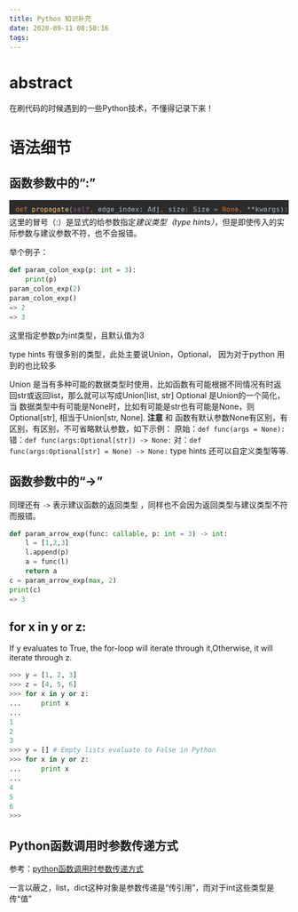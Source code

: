```yaml
---
title: Python 知识补充
date: 2020-09-11 08:50:16
tags:
---
```


# abstract
 在刷代码的时候遇到的一些Python技术，不懂得记录下来！

# 语法细节

## 函数参数中的“:”
![2020-09-11-09-03-03](2020-09-11-09-03-03.png)
这里的冒号（:）是显式的给参数指定*建议类型（type hints）*，但是即使传入的实际参数与建议参数不符，也不会报错。

举个例子：

```python
def param_colon_exp(p: int = 3):
    print(p)
param_colon_exp(2)
param_colon_exp()
=> 2
=> 3
```
这里指定参数p为int类型，且默认值为3

 type hints 有很多别的类型，此处主要说Union，Optional， 因为对于python 用到的也比较多

Union 是当有多种可能的数据类型时使用，比如函数有可能根据不同情况有时返回str或返回list，那么就可以写成Union[list, str]
Optional 是Union的一个简化， 当 数据类型中有可能是None时，比如有可能是str也有可能是None，则Optional[str], 相当于Union[str, None]. **注意** 和 函数有默认参数None有区别，有区别，有区别，不可省略默认参数，如下示例：
原始：`def func(args = None):`
错：`def func(args:Optional[str]) -> None:`
对：`def func(args:Optional[str] = None) -> None:`
type hints 还可以自定义类型等等.

## 函数参数中的“->”
同理还有  `->` 表示建议函数的返回类型 ，同样也不会因为返回类型与建议类型不符而报错。
```python
def param_arrow_exp(func: callable, p: int = 3) -> int:
    l = [1,2,3]
    l.append(p)
    a = func(l)
    return a
c = param_arrow_exp(max, 2)
print(c)
=> 3
```
## for x in y or z:
If y evaluates to True, the for-loop will iterate through it,Otherwise, it will iterate through z.

```python
>>> y = [1, 2, 3]
>>> z = [4, 5, 6]
>>> for x in y or z:
...     print x
...
1
2
3
>>> y = [] # Empty lists evaluate to False in Python
>>> for x in y or z:
...     print x
...
4
5
6
>>>
```

## Python函数调用时参数传递方式

参考：[python函数调用时参数传递方式](https://www.cnblogs.com/downey-blog/p/10483216.html)

一言以蔽之，list，dict这种对象是参数传递是“传引用”，而对于int这些类型是传“值”